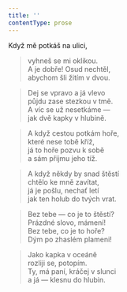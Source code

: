 ```yaml
---
title: ''
contentType: prose
---
```


Když mě potkáš na ulici,

> vyhneš se mi oklikou.  
> A je dobře! Osud nechtěl,  
> abychom šli žitím v dvou.

> Dej se vpravo a já vlevo  
> půjdu zase stezkou v tmě.  
> A víc se už nesetkáme —  
> jak dvě kapky v hlubině.

> A když cestou potkám hoře,  
> které nese tobě kříž,  
> já to hoře pozvu k sobě  
> a sám přijmu jeho tíž.

> A když někdy by snad štěstí  
> chtělo ke mně zavítat,  
> já je pošlu, nechať letí  
> jak ten holub do tvých vrat.

> Bez tebe — co je to štěstí?  
> Prázdné slovo, mámení!  
> Bez tebe, co je to hoře?  
> Dým po zhaslém plameni!

> Jako kapka v oceáně  
> rozliji se, potopím.  
> Ty, má paní, kráčej v slunci  
> a já — klesnu do hlubin.
